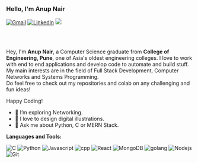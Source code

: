 ### Hello, I'm Anup Nair 

[![Gmail](https://img.shields.io/badge/Gmail-BB001B?style=for-the-badge&logo=gmail&logoColor=white)](mailto:nair.anup09@gmail.com)
[![Linkedin](https://img.shields.io/badge/LinkedIn-0e76a8?style=for-the-badge&logo=linkedin&logoColor=white)](https://www.linkedin.com/in/anupn08/)
[![](https://img.shields.io/badge/Twitter-1DA1F2?style=for-the-badge&logo=twitter&logoColor=white)](https://twitter.com/AnupN08)

<br />
<br />

Hey, I'm **Anup Nair**, a Computer Science graduate from <b>College of Engineering, Pune</b>, one of Asia's oldest engineering colleges. I love to work with end to end applications and develop code to automate and build stuff. My main interests are in the field of Full Stack Development, Computer Networks and Systems Programming.  
Do feel free to check out my repositories and colab on any challenging and fun ideas!

Happy Coding!

- 🌱 I’m exploring Networking.
- 🔭 I love to design digital illustrations. 
- 💬 Ask me about Python, C or MERN Stack.


**Languages and Tools:**  
<p>
  <img alt="C" src="https://img.shields.io/badge/C-00599C?style=for-the-badge&logo=c&logoColor=white"/>
<img alt="Python" src="https://img.shields.io/badge/Python-3776AB?style=for-the-badge&logo=python&logoColor=white"/>
  <img alt="Javascript" src="https://img.shields.io/badge/JavaScript-F7DF1E?style=for-the-badge&logo=javascript&logoColor=black"/>
  <img alt = "cpp" src="https://img.shields.io/badge/C++-cyan?style=for-the-badge&logo=c%2B%2B&logoColor=white">
  <img alt="React" src="https://img.shields.io/badge/React-20232A?style=for-the-badge&logo=react&logoColor=61DAFB" />
    <img alt="MongoDB" src="https://img.shields.io/badge/MongoDB-4EA94B?style=for-the-badge&logo=mongodb&logoColor=white" />
    <img alt="golang" src="https://img.shields.io/badge/Go-blue?style=for-the-badge&logo=go&logoColor=white">
  <img alt="Nodejs" src="https://img.shields.io/badge/Node.js-43853D?style=for-the-badge&logo=node.js&logoColor=white" />
  <img alt = "Git" src="https://img.shields.io/badge/git-black?style=for-the-badge&logo=git&logoColor=white">
</p>

